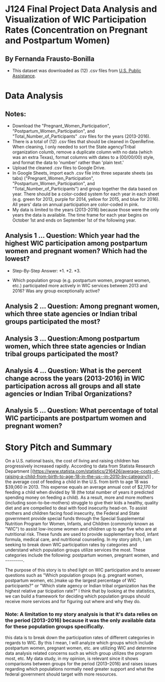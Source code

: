 # J124 Final Project Data Analysis and Visualization of WIC Participation Rates (Concentration on Pregnant and Postpartum Women)
## By Fernanda Frausto-Bonilla
* This dataset was downloaded as (12) .csv files from [U.S. Public Assistance](https://www.kaggle.com/datasets/jpmiller/publicassistance?select=WICAgencies2013ytd/).
# Data Analysis
## Notes:
* Download the "Pregnant_Women_Participation", "Postpartum_Women_Participation", and "Total_Number_of_Participants" .csv files for the years (2013-2016). 
* There is a total of (12) .csv files that should be cleaned in OpenRefine. When cleaning, I only needed to sort the State agency/Tribal organization columb, remove a duplicate column with no data (which was an extra Texas), format columns with dates to a (00/00/00) style, and format the data to 'number' rather than 'plain text.'
* Upload the cleaned .csv files to Google Drive. 
* In Google Sheets, import each .csv file into three separate sheets (as tabs) ("Pregnant_Women_Participation", "Postpartum_Women_Participation", and "Total_Number_of_Participants") and group together the data based on year. There should be a color-coded system for each year in each sheet (e.g. green for 2013, purple for 2014, yellow for 2015, and blue for 2016). All years' data on annual participation are color-coded in pink.
* My data is limited to the years (2013-2016) because those were the only years the data is available. The time frame for each year begins on October 1st and ends on September 1st of the following year.
## Analysis 1 ... Question: Which year had the highest WIC participation among postpartum women and pregnant women? Which had the lowest?
* Step-By-Step Answer: 
*1. 
*2. 
*3. 

* Which population group (e.g. postpartum women, pregnant women, etc.) participated more actively in WIC services between 2013 and 2016? Was any group exceptionally active? 
## Analysis 2 ... Question: Among pregnant women, which three state agencies or Indian tribal groups participated the most?
## Analysis 3 ... Question:Among postpartum women, which three state agencies or Indian tribal groups participated the most?
## Analysis 4 ... Question: What is the percent change across the years (2013-2016) in WIC participation across all groups and all state agencies or Indian Tribal Organizations?
## Analysis 5 ... Question: What percentage of total WIC participants are postpartum women and pregnant women?

# Story Pitch and Summary

On a U.S. national basis, the cost of living and raising children has progressively increased rapidly. According to data from Statista Research Department [(https://www.statista.com/statistics/216426/average-costs-of-raising-a-child-from-birth-to-age-18-in-the-us--in-2010-by-category/)] , the average cost of feeding a child in the U.S. from birth to age 18 was $39,060 in 2013. This expense equals an average annual cost of $2,170 for feeding a child when divided by 18 (the total number of years it predicted spending money on feeding a child). As a result, more and more mothers (including soon-to-be-mothers) struggle to give their kids a healthy, quality diet and are compelled to deal with food insecurity head-on. To assist mothers and children facing food insecurity, the Federal and State government provide special funds through the Special Supplemental Nutrition Program for Women, Infants, and Children (commonly known as "WIC") to assist low-income women and children up to age five who are at nutritional risk. These funds are used to provide supplementary food, infant formula, medical care, and nutritional counseling. In my story pitch, I am seeking to break down WIC participation rates by categories and understand which population groups utilize services the most. These categories include the following: postpartum women, pregnant women, and ---------. 

The purpose of this story is to shed light on WIC participation and to answer questions such as "Which population groups (e.g. pregnant women, postpartum women, etc.)make up the largest percentage of WIC participants?" or "Which state agency or Indian tribal organization has the highest relative par ticipation rate?" I think that by looking at the statistics, we can build a framework for deciding which population groups should receive more services and for figuring out where and why they do.
### Note: A limitation to my story analysis is that it's data relies on the period (2013-2016) because it was the only available data for these population groups specifically. 

this data is to break down the participation rates of different categories in regards to WIC. By this I mean, I will analyze which groups which include postpartum women, pregnant women, etc. are utilizing WIC and determine data analysis related concerns such as which group utilizes the program most, etc. My data study, in my opinion, is relevant since it shows comparisons between groups for the period (2013–2016) and raises issues regarding which populations normally need greater support and what the federal government should target with more resources.


